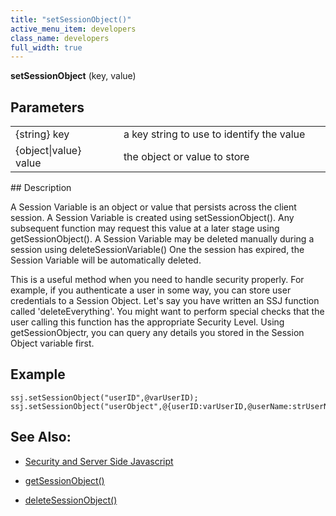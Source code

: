 ```yaml
---
title: "setSessionObject()"
active_menu_item: developers
class_name: developers
full_width: true
---
```



**setSessionObject** (key, value)

## Parameters

<table>
<tr>
<td width="165">
{string} key

</td>
<td width="27">
</td>
<td width="688">
a key string to use to identify the value

</td>
</tr>
<tr>
<td width="165">
{object|value} value

</td>
<td width="27">
</td>
<td width="688">
the object or value to store

</td>
</tr>
</table>
## Description

A Session Variable is an object or value that persists across the client session. A Session Variable is created using setSessionObject(). Any subsequent function may request this value at a later stage using getSessionObject(). A Session Variable may be deleted manually during a session using deleteSessionVariable() One the session has expired, the Session Variable will be automatically deleted.

This is a useful method when you need to handle security properly. For example, if you authenticate a user in some way, you can store user credentials to a Session Object. Let's say you have written an SSJ function called 'deleteEverything'. You might want to perform special checks that the user calling this function has the appropriate Security Level. Using getSessionObjectr, you can query any details you stored in the Session Object variable first.

## Example

    ssj.setSessionObject("userID",@varUserID);
    ssj.setSessionObject("userObject",@{userID:varUserID,@userName:strUserName});
   

## See Also:

 - [Security and Server Side Javascript](../../../server-side-scripting-overview/writing-secure-code)

 - [getSessionObject()](getsessionobject.htm)

 - [deleteSessionObject()](deletesessionobject.htm)

